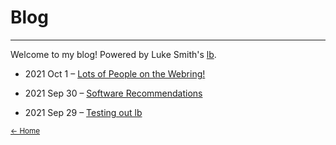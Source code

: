 # Blog

---

Welcome to my blog! Powered by Luke Smith's [lb](https://github.com/lukesmithxyz/lb).

- 2021 Oct 1 – [Lots of People on the Webring!](https://worthyox.github.io/lots-of-ppl-on-the-webring.html)

- 2021 Sep 30 – [Software Recommendations](https://worthyox.github.io/software-recommendations.html)

- 2021 Sep 29 – [Testing out lb](https://worthyox.github.io/testing-out-lb.html)

<small><a href="index.html">← Home</a></small>
